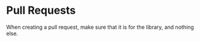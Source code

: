 # Pull Requests
When creating a pull request, make sure that it is for the library, and nothing else.
